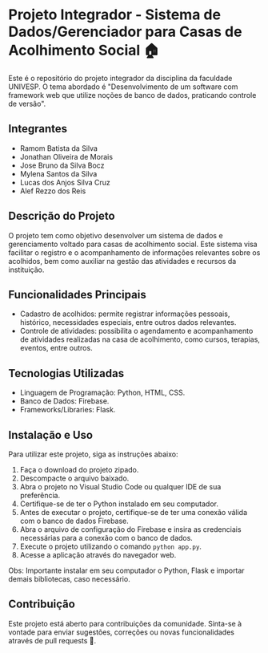 # Projeto Integrador - Sistema de Dados/Gerenciador para Casas de Acolhimento Social 🏠

Este é o repositório do projeto integrador da disciplina da faculdade UNIVESP. O tema abordado é "Desenvolvimento de um software com framework web que utilize noções de banco de dados, praticando controle de versão".

## Integrantes

- Ramom Batista da Silva 
- Jonathan Oliveira de Morais 
- Jose Bruno da Silva Bocz 
- Mylena Santos da Silva 
- Lucas dos Anjos Silva Cruz 
- Alef Rezzo dos Reis

## Descrição do Projeto

O projeto tem como objetivo desenvolver um sistema de dados e gerenciamento voltado para casas de acolhimento social. Este sistema visa facilitar o registro e o acompanhamento de informações relevantes sobre os acolhidos, bem como auxiliar na gestão das atividades e recursos da instituição.

## Funcionalidades Principais

- Cadastro de acolhidos: permite registrar informações pessoais, histórico, necessidades especiais, entre outros dados relevantes.
- Controle de atividades: possibilita o agendamento e acompanhamento de atividades realizadas na casa de acolhimento, como cursos, terapias, eventos, entre outros.

## Tecnologias Utilizadas

- Linguagem de Programação: Python, HTML, CSS.
- Banco de Dados: Firebase.
- Frameworks/Libraries: Flask.

## Instalação e Uso

Para utilizar este projeto, siga as instruções abaixo:

1. Faça o download do projeto zipado.
2. Descompacte o arquivo baixado.
3. Abra o projeto no Visual Studio Code ou qualquer IDE de sua preferência.
4. Certifique-se de ter o Python instalado em seu computador.
5. Antes de executar o projeto, certifique-se de ter uma conexão válida com o banco de dados Firebase.
6. Abra o arquivo de configuração do Firebase e insira as credenciais necessárias para a conexão com o banco de dados.
7. Execute o projeto utilizando o comando `python app.py`.
8. Acesse a aplicação através do navegador web.

Obs: Importante instalar em seu computador o Python, Flask e importar demais bibliotecas, caso necessário.


## Contribuição

Este projeto está aberto para contribuições da comunidade. Sinta-se à vontade para enviar sugestões, correções ou novas funcionalidades através de pull requests 🚀.

